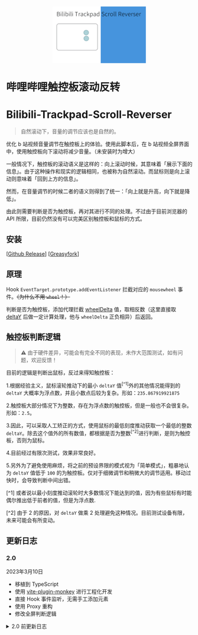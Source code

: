 <p align="center">
  <img  src="./assets/logo.gif" width = "50%">
</p>

# 哔哩哔哩触控板滚动反转
# Bilibili-Trackpad-Scroll-Reverser

> 自然滚动下，音量的调节应该也是自然的。

优化 b 站视频音量调节在触控板上的体验。使用此脚本后，在 b 站视频全屏界面中，使用触控板向下滚动将减少音量。（未安装时为增大）

一般情况下，触控板的滚动语义是这样的：向上滚动时候，其意味着「展示下面的信息」。由于这种操作和现实的逻辑相同，也被称为自然滚动。而鼠标则是向上滚动则意味着「回到上方的信息」。

然而，在音量调节的时候二者的语义则得到了统一：「向上就是升高，向下就是降低」。

由此则需要判断是否为触控板，再对其进行不同的处理。不过由于目前浏览器的 API 所限，目前仍然没有可以完美区别触控板和鼠标的方式。

## 安装

[[Github Release](https://github.com/MaxChang3/Bilibili-Trackpad-Scroll-Reverser/releases/latest/download/bilibili-trackpad-scroll-reverser.user.js)]
[[Greasyfork](https://greasyfork.org/zh-CN/scripts/432783)]
## 原理

Hook `EventTarget.prototype.addEventListener` 拦截对应的 `mousewheel` 事件。~~（为什么不用 `wheel`！）~~

判断是否为触控板，添加代理拦截 [wheelDelta](https://developer.mozilla.org/en-US/docs/Web/API/Element/mousewheel_event) 值，取相反数（这里直接取 [deltaY](https://developer.mozilla.org/en-US/docs/Web/API/WheelEvent/deltaY) 后做一定计算处理，他与 `wheelDelta` 正负相异）后返回。

## 触控板判断逻辑

> ⚠️ 由于硬件差异，可能会有完全不同的表现，未作大范围测试，如有问题，欢迎反馈！

目前的逻辑是判断出鼠标，反过来得知触控板：

1.根据经验主义，鼠标滚轮推动下的最小 `deltaY` 值<sup>[^1]</sup>外的其他情况能得到的 `deltaY` 大概率为浮点数，并且小数点后较为复杂。形如：`235.867919921875`

2.触控板大部分情况下为整数，存在为浮点数的触控板，但是一般也不会很复杂。形如：`2.5`。

3.因此，可以采取人工矫正的方式，使用鼠标的最低刻度推动获取一个最低的整数 `deltaY`。除去这个值外的所有数值，都根据是否为整数<sup>[^2]</sup>进行判断，是则为触控板，否则为鼠标。

4.目前经过有限次测试，效果非常良好。

5.另外为了避免使用麻烦，将之前的预设界限的模式视为「简单模式」，粗暴地认为 `deltaY` 值低于 `100` 的为触控板。仅对于细微调节和稍微大的调节适用。移动过快时，会导致判断中间出错。

[^1] 或者说以最小刻度推动滚轮时大多数情况下能达到的值，因为有些鼠标有时能偶尔推出低于前者的值，但是为浮点数.

[^2] 由于 2 的原因，对 `deltaY` 做乘 2 处理避免这种情况。目前测试设备有限，未来可能会有所变动。

## 更新日志

### 2.0
2023年3月10日
- 移植到 TypeScript
- 使用 [vite-plugin-monkey](https://github.com/lisonge/vite-plugin-monkey) 进行工程化开发
- 直接 Hook 事件监听，无需手工添加元素
- 使用 Proxy 重构
- 修改全屏判断逻辑

<details>
<summary>2.0 前更新日志</summary>

### 1.0	
2022年8月27日	
- 整理代码

### 0.8	
2022年8月27日	
- 重构大部分代码，适配新版播放页

### 0.7
2021年9月23日	
- 修改全屏判断

### 0.6	
2021年9月23日	

- 优化判断 
- 全屏下进行接管

### 0.5	
2021年9月23日	

- 支持番剧页面 
- 优化部分代码

#### 0.1 - 0.4	
2021年9月22日 - 2021年9月23日 

- 项目基本功能和完善
</details>

